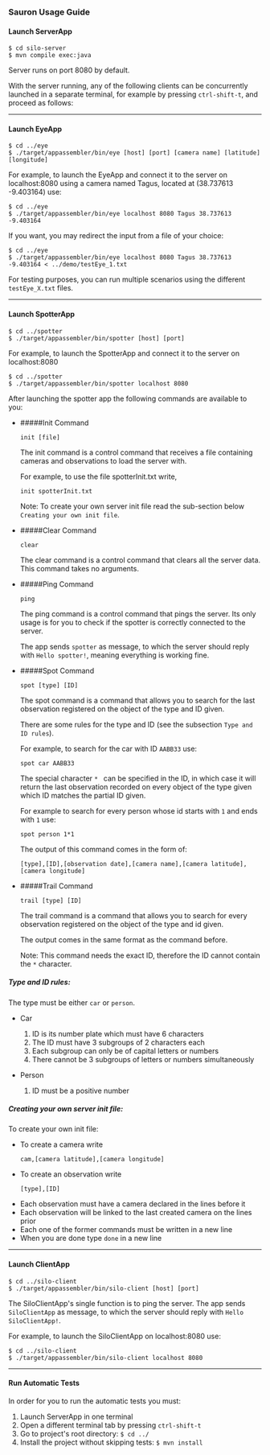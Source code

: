 ### Sauron Usage Guide


#### Launch ServerApp
```
$ cd silo-server
$ mvn compile exec:java
```

Server runs on port 8080 by default.

With the server running, any of the following clients can be concurrently launched in a separate terminal,
 for example by pressing `ctrl-shift-t`, and proceed as follows:

---

#### Launch EyeApp
```
$ cd ../eye
$ ./target/appassembler/bin/eye [host] [port] [camera name] [latitude] [longitude]
```
For example, to launch the EyeApp and connect it to the server on localhost:8080 using a camera named Tagus, 
located at (38.737613 -9.403164) use:

```
$ cd ../eye
$ ./target/appassembler/bin/eye localhost 8080 Tagus 38.737613 -9.403164
```

If you want, you may redirect the input from a file of your choice:

```
$ cd ../eye
$ ./target/appassembler/bin/eye localhost 8080 Tagus 38.737613 -9.403164 < ../demo/testEye_1.txt
```
For testing purposes, you can run multiple scenarios using the different `testEye_X.txt` files.

---

#### Launch SpotterApp

```
$ cd ../spotter
$ ./target/appassembler/bin/spotter [host] [port]
```

For example, to launch the SpotterApp and connect it to the server on localhost:8080

```
$ cd ../spotter
$ ./target/appassembler/bin/spotter localhost 8080
```

After launching the spotter app the following commands are available to you:

- #####Init Command

    ```
    init [file]
    ```

    The init command is a control command that receives a file containing cameras and observations to load the server with.
    
    For example, to use the file spotterInit.txt write,
    
    ```
    init spotterInit.txt
    ```
  
    Note: To create your own server init file read the sub-section below `Creating your own init file`.
- #####Clear Command
    ```
    clear
    ```

    The clear command is a control command that clears all the server data. This command takes no arguments.

- #####Ping Command

    ```
    ping
    ```
    
    The ping command is a control command that pings the server. 
    Its only usage is for you to check if the spotter is correctly connected to the server.
    
    The app sends `spotter` as message, to which the server should reply with `Hello spotter!`, meaning everything is working fine.

- #####Spot Command

    ```
    spot [type] [ID]
    ```
    
    The spot command is a command that allows you to search for the last observation registered on the object of the type and ID given.
    
    There are some rules for the type and ID (see the subsection `Type and ID rules`).
        
    For example, to search for the car with ID `AABB33` use:
    
    ```
    spot car AABB33
    ```
  
    The special character `* ` can be specified in the ID, in which case it will return the last observation recorded on every object of the type given which ID matches the partial ID given.
    
    For example to search for every person whose id starts with `1` and ends with `1` use:
    ```
    spot person 1*1
    ```
    
    The output of this command comes in the form of:
    
    ```
    [type],[ID],[observation date],[camera name],[camera latitude],[camera longitude]
    ```
  
- #####Trail Command

    ```
    trail [type] [ID]
    ```
  
    The trail command is a command that allows you to search for every observation registered on the object of the type and id given.
    
    The output comes in the same format as the command before.
    
    Note: This command needs the exact ID, therefore the ID cannot contain the `*` character.

##### **Type and ID rules:**    
    
The type must be either `car` or `person`. 
- Car

    1. ID is its number plate which must have 6 characters
    2. The ID must have 3 subgroups of 2 characters each
    3. Each subgroup can only be of capital letters or numbers
    4. There cannot be 3 subgroups of letters or numbers simultaneously
    
- Person
    1. ID must be a positive number
    
##### **Creating your own server init file:**

To create your own init file:
- To create a camera write
    ```
    cam,[camera latitude],[camera longitude]
    ```
- To create an observation write
    ```
    [type],[ID]
    ```
- Each observation must have a camera declared in the lines before it
- Each observation will be linked to the last created camera on the lines prior
- Each one of the former commands must be written in a new line
- When you are done type `done` in a new line

---

#### Launch ClientApp
```
$ cd ../silo-client
$ ./target/appassembler/bin/silo-client [host] [port]
```
The SiloClientApp's single function is to ping the server.
The app sends `SiloClientApp` as message, to which the server should reply with `Hello SiloClientApp!`.

For example, to launch the SiloClientApp on localhost:8080 use:

```
$ cd ../silo-client
$ ./target/appassembler/bin/silo-client localhost 8080
```

---

#### Run Automatic Tests 

In order for you to run the automatic tests you must:
1. Launch ServerApp in one terminal
2. Open a different terminal tab by pressing `ctrl-shift-t`
3. Go to project's root directory: `$ cd ../`
4. Install the project without skipping tests: `$ mvn install`

